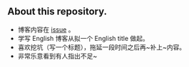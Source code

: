 ## About this repository.

* 博客内容在 [issue](https://github.com/wellls/blog/issues) 。
* 学写 English 博客从拟一个 English title 做起。
* 喜欢挖坑（写一个标题），拖延一段时间之后再~补上~内容。
* 非常乐意看到有人指出不足~
